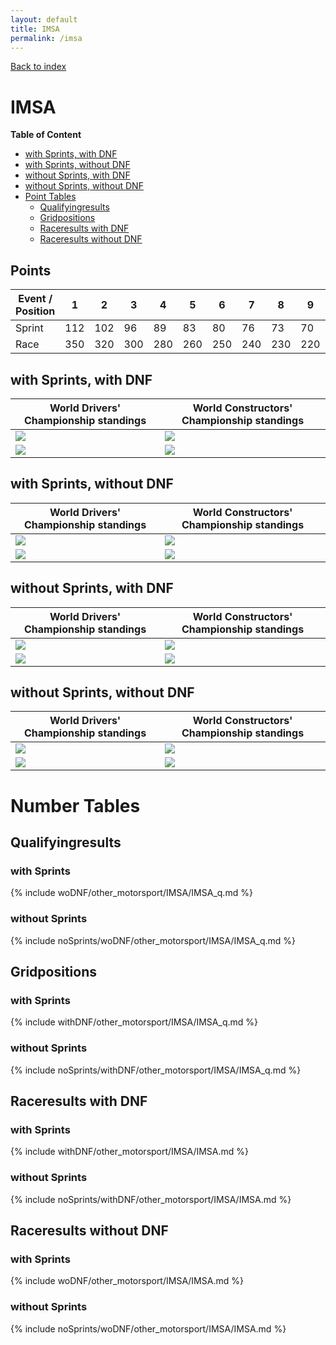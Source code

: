 ```yaml
---
layout: default
title: IMSA
permalink: /imsa
---
```


[Back to index](/F1_2025_Different_Point_Systems/)

# IMSA

**Table of Content**

- [with Sprints, with DNF](/F1_2025_Different_Point_Systems/imsa#ww)
- [with Sprints, without DNF](/F1_2025_Different_Point_Systems/imsa#wn)
- [without Sprints, with DNF](/F1_2025_Different_Point_Systems/imsa#nw)
- [without Sprints, without DNF](/F1_2025_Different_Point_Systems/imsa#nn)
- [Point Tables](/F1_2025_Different_Point_Systems/imsa#tables)
  - [Qualifyingresults](/F1_2025_Different_Point_Systems/imsa#tq)
  - [Gridpositions](/F1_2025_Different_Point_Systems/imsa#tg)
  - [Raceresults with DNF](/F1_2025_Different_Point_Systems/imsa#tw)
  - [Raceresults without DNF](/F1_2025_Different_Point_Systems/imsa#tn)

## Points

| Event / Position | 1 | 2 | 3 | 4 | 5 | 6 | 7 | 8 | 9 | 10 | 11 | 12 | 13 | 14 | 15 | 16 | 17 | 18 | 19 | 20 |
| - | - | - | - | - | - | - | - | - | - | - | - | - | - | - | - | - | - | - | - | - |
| Sprint | 112 | 102 | 96 | 89 | 83 | 80 | 76 | 73 | 70 | 67 | 64 | 60 | 57 | 54 | 51 | 48 | 44 | 41 | 38 | 35 |
| Race | 350 | 320 | 300 | 280 | 260 | 250 | 240 | 230 | 220 | 210 | 200 | 190 | 180 | 170 | 160 | 150 | 140 | 130 | 120 | 110 |

## <a id="ww"></a> with Sprints, with DNF

| World Drivers' Championship standings | World Constructors' Championship standings |
| - | - |
| ![](/F1_2025_Different_Point_Systems/docs/assets/withDNF/other_motorsport/IMSA/IMSA_q.png) | ![](/F1_2025_Different_Point_Systems/docs/assets/withDNF/other_motorsport/IMSA/constructors_IMSA_q.png) |
| ![](/F1_2025_Different_Point_Systems/docs/assets/withDNF/other_motorsport/IMSA/IMSA.png) | ![](/F1_2025_Different_Point_Systems/docs/assets/withDNF/other_motorsport/IMSA/constructors_IMSA.png) |

## <a id="wn"></a> with Sprints, without DNF

| World Drivers' Championship standings | World Constructors' Championship standings |
| - | - |
| ![](/F1_2025_Different_Point_Systems/docs/assets/woDNF/other_motorsport/IMSA/IMSA_q.png) | ![](/F1_2025_Different_Point_Systems/docs/assets/woDNF/other_motorsport/IMSA/constructors_IMSA_q.png) |
| ![](/F1_2025_Different_Point_Systems/docs/assets/woDNF/other_motorsport/IMSA/IMSA.png) | ![](/F1_2025_Different_Point_Systems/docs/assets/woDNF/other_motorsport/IMSA/constructors_IMSA.png) |

## <a id="nw"></a> without Sprints, with DNF

| World Drivers' Championship standings | World Constructors' Championship standings |
| - | - |
| ![](/F1_2025_Different_Point_Systems/docs/assets/noSprints/withDNF/other_motorsport/IMSA/IMSA_q.png) | ![](/F1_2025_Different_Point_Systems/docs/assets/noSprints/withDNF/other_motorsport/IMSA/constructors_IMSA_q.png) |
| ![](/F1_2025_Different_Point_Systems/docs/assets/noSprints/withDNF/other_motorsport/IMSA/IMSA.png) | ![](/F1_2025_Different_Point_Systems/docs/assets/noSprints/withDNF/other_motorsport/IMSA/constructors_IMSA.png) |

## <a id="nn"></a> without Sprints, without DNF

| World Drivers' Championship standings | World Constructors' Championship standings |
| - | - |
| ![](/F1_2025_Different_Point_Systems/docs/assets/noSprints/woDNF/other_motorsport/IMSA/IMSA_q.png) | ![](/F1_2025_Different_Point_Systems/docs/assets/noSprints/woDNF/other_motorsport/IMSA/constructors_IMSA_q.png) |
| ![](/F1_2025_Different_Point_Systems/docs/assets/noSprints/woDNF/other_motorsport/IMSA/IMSA.png) | ![](/F1_2025_Different_Point_Systems/docs/assets/noSprints/woDNF/other_motorsport/IMSA/constructors_IMSA.png) |

# <a id="tables"></a> Number Tables

## <a id="tq"></a> Qualifyingresults

### with Sprints

{% include woDNF/other_motorsport/IMSA/IMSA_q.md %}

### without Sprints

{% include noSprints/woDNF/other_motorsport/IMSA/IMSA_q.md %}

## <a id="tg"></a> Gridpositions

### with Sprints

{% include withDNF/other_motorsport/IMSA/IMSA_q.md %}

### without Sprints

{% include noSprints/withDNF/other_motorsport/IMSA/IMSA_q.md %}

## <a id="tw"></a> Raceresults with DNF

### with Sprints

{% include withDNF/other_motorsport/IMSA/IMSA.md %}

### without Sprints

{% include noSprints/withDNF/other_motorsport/IMSA/IMSA.md %}

## <a id="tn"></a> Raceresults without DNF

### with Sprints

{% include woDNF/other_motorsport/IMSA/IMSA.md %}

### without Sprints

{% include noSprints/woDNF/other_motorsport/IMSA/IMSA.md %}
